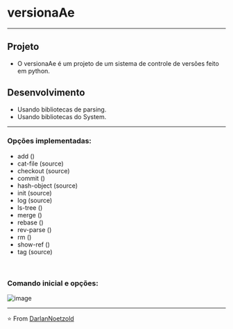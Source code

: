# versionaAe

---

## Projeto
* O versionaAe é um projeto de um sistema de controle de versões feito em python. 
 
## Desenvolvimento
* Usando bibliotecas de parsing.
* Usando bibliotecas do System.

---

### Opções implementadas:
* add ()           
* cat-file (source)
* checkout (source)
* commit ()        
* hash-object (source)
* init (source)
* log (source)
* ls-tree ()
* merge ()
* rebase ()
* rev-parse ()
* rm ()
* show-ref ()
* tag (source)

<br>

### Comando inicial e opções:
![image](https://user-images.githubusercontent.com/41628589/124358774-31465f80-dbf8-11eb-812f-5041d19445c6.png)

---

⭐️ From [DarlanNoetzold](https://github.com/DarlanNoetzold)
